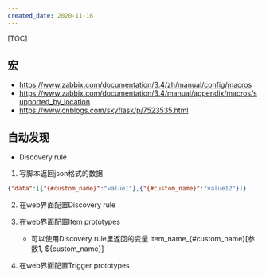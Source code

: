 ```yaml
---
created_date: 2020-11-16
---
```


[TOC]

## 宏
- https://www.zabbix.com/documentation/3.4/zh/manual/config/macros
- https://www.zabbix.com/documentation/3.4/manual/appendix/macros/supported_by_location
- https://www.cnblogs.com/skyflask/p/7523535.html


## 自动发现 
- Discovery rule

1. 写脚本返回json格式的数据
```json
{"data":[{"{#custom_name}":"value1"},{"{#custom_name}":"value12"}]}
```

2. 在web界面配置Discovery rule

3. 在web界面配置Item prototypes
    - 可以使用Discovery rule里返回的变量 item_name_{#custom_name}[参数1, ${custom_name}]

3. 在web界面配置Trigger prototypes